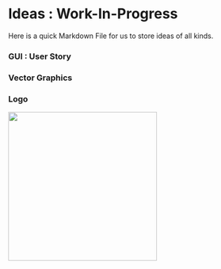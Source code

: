 Ideas : Work-In-Progress
========================

Here is a quick Markdown File for us to store ideas of all kinds.

### GUI : User Story

### Vector Graphics

### Logo


<img src="https://github.com/Callisto13/Oodls/blob/master/logo/drafts/oodls-logo-01.svg" align="center" style="display: block" width="300px" />
<br />
